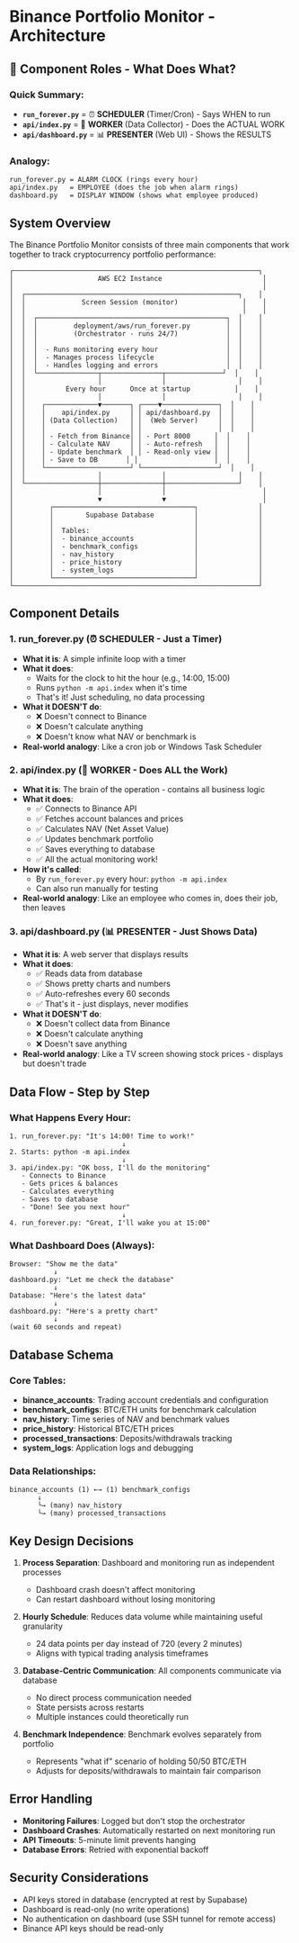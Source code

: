 # Binance Portfolio Monitor - Architecture

## 🎯 Component Roles - What Does What?

### Quick Summary:
- **`run_forever.py`** = ⏰ **SCHEDULER** (Timer/Cron) - Says WHEN to run
- **`api/index.py`** = 👷 **WORKER** (Data Collector) - Does the ACTUAL WORK
- **`api/dashboard.py`** = 📊 **PRESENTER** (Web UI) - Shows the RESULTS

### Analogy:
```
run_forever.py = ALARM CLOCK (rings every hour)
api/index.py   = EMPLOYEE (does the job when alarm rings)
dashboard.py   = DISPLAY WINDOW (shows what employee produced)
```

## System Overview

The Binance Portfolio Monitor consists of three main components that work together to track cryptocurrency portfolio performance:

```
┌─────────────────────────────────────────────────────────────┐
│                     AWS EC2 Instance                         │
│                                                              │
│  ┌─────────────────────────────────────────────────────┐    │
│  │              Screen Session (monitor)                │    │
│  │                                                      │    │
│  │  ┌───────────────────────────────────────────────┐  │    │
│  │  │         deployment/aws/run_forever.py         │  │    │
│  │  │         (Orchestrator - runs 24/7)            │  │    │
│  │  │                                               │  │    │
│  │  │  - Runs monitoring every hour                 │  │    │
│  │  │  - Manages process lifecycle                  │  │    │
│  │  │  - Handles logging and errors                 │  │    │
│  │  └───────────────┬───────────────┬──────────────┘  │    │
│  │                  │               │                  │    │
│  │          Every hour      Once at startup           │    │
│  │                  │               │                  │    │
│  │    ┌─────────────▼───────┐ ┌────▼──────────────┐  │    │
│  │    │    api/index.py     │ │ api/dashboard.py  │  │    │
│  │    │ (Data Collection)   │ │  (Web Server)     │  │    │
│  │    │                     │ │                   │  │    │
│  │    │ - Fetch from Binance│ │ - Port 8000      │  │    │
│  │    │ - Calculate NAV     │ │ - Auto-refresh   │  │    │
│  │    │ - Update benchmark  │ │ - Read-only view │  │    │
│  │    │ - Save to DB       │ │                   │  │    │
│  │    └─────────────────────┘ └───────────────────┘  │    │
│  │                  │               │                  │    │
│  └──────────────────┼───────────────┼──────────────────┘    │
│                     │               │                        │
│                     ▼               ▼                        │
│         ┌───────────────────────────────────┐               │
│         │        Supabase Database          │               │
│         │                                   │               │
│         │  Tables:                          │               │
│         │  - binance_accounts               │               │
│         │  - benchmark_configs              │               │
│         │  - nav_history                    │               │
│         │  - price_history                  │               │
│         │  - system_logs                    │               │
│         └───────────────────────────────────┘               │
└─────────────────────────────────────────────────────────────┘
```

## Component Details

### 1. **run_forever.py** (⏰ SCHEDULER - Just a Timer)
- **What it is**: A simple infinite loop with a timer
- **What it does**: 
  - Waits for the clock to hit the hour (e.g., 14:00, 15:00)
  - Runs `python -m api.index` when it's time
  - That's it! Just scheduling, no data processing
- **What it DOESN'T do**:
  - ❌ Doesn't connect to Binance
  - ❌ Doesn't calculate anything
  - ❌ Doesn't know what NAV or benchmark is
- **Real-world analogy**: Like a cron job or Windows Task Scheduler

### 2. **api/index.py** (👷 WORKER - Does ALL the Work)
- **What it is**: The brain of the operation - contains all business logic
- **What it does**:
  - ✅ Connects to Binance API
  - ✅ Fetches account balances and prices
  - ✅ Calculates NAV (Net Asset Value)
  - ✅ Updates benchmark portfolio
  - ✅ Saves everything to database
  - ✅ All the actual monitoring work!
- **How it's called**:
  - By `run_forever.py` every hour: `python -m api.index`
  - Can also run manually for testing
- **Real-world analogy**: Like an employee who comes in, does their job, then leaves

### 3. **api/dashboard.py** (📊 PRESENTER - Just Shows Data)
- **What it is**: A web server that displays results
- **What it does**:
  - ✅ Reads data from database
  - ✅ Shows pretty charts and numbers
  - ✅ Auto-refreshes every 60 seconds
  - ✅ That's it - just displays, never modifies
- **What it DOESN'T do**:
  - ❌ Doesn't collect data from Binance
  - ❌ Doesn't calculate anything
  - ❌ Doesn't save anything
- **Real-world analogy**: Like a TV screen showing stock prices - displays but doesn't trade

## Data Flow - Step by Step

### What Happens Every Hour:
```
1. run_forever.py: "It's 14:00! Time to work!"
                            ↓
2. Starts: python -m api.index
                            ↓
3. api/index.py: "OK boss, I'll do the monitoring"
   - Connects to Binance
   - Gets prices & balances
   - Calculates everything
   - Saves to database
   - "Done! See you next hour"
                            ↓
4. run_forever.py: "Great, I'll wake you at 15:00"
```

### What Dashboard Does (Always):
```
Browser: "Show me the data"
           ↓
dashboard.py: "Let me check the database"
           ↓
Database: "Here's the latest data"
           ↓
dashboard.py: "Here's a pretty chart"
           ↓
(wait 60 seconds and repeat)
```

## Database Schema

### Core Tables:
- **binance_accounts**: Trading account credentials and configuration
- **benchmark_configs**: BTC/ETH units for benchmark calculation
- **nav_history**: Time series of NAV and benchmark values
- **price_history**: Historical BTC/ETH prices
- **processed_transactions**: Deposits/withdrawals tracking
- **system_logs**: Application logs and debugging

### Data Relationships:
```
binance_accounts (1) ←→ (1) benchmark_configs
       ↓
       └→ (many) nav_history
       └→ (many) processed_transactions
```

## Key Design Decisions

1. **Process Separation**: Dashboard and monitoring run as independent processes
   - Dashboard crash doesn't affect monitoring
   - Can restart dashboard without losing monitoring

2. **Hourly Schedule**: Reduces data volume while maintaining useful granularity
   - 24 data points per day instead of 720 (every 2 minutes)
   - Aligns with typical trading analysis timeframes

3. **Database-Centric Communication**: All components communicate via database
   - No direct process communication needed
   - State persists across restarts
   - Multiple instances could theoretically run

4. **Benchmark Independence**: Benchmark evolves separately from portfolio
   - Represents "what if" scenario of holding 50/50 BTC/ETH
   - Adjusts for deposits/withdrawals to maintain fair comparison

## Error Handling

- **Monitoring Failures**: Logged but don't stop the orchestrator
- **Dashboard Crashes**: Automatically restarted on next monitoring run
- **API Timeouts**: 5-minute limit prevents hanging
- **Database Errors**: Retried with exponential backoff

## Security Considerations

- API keys stored in database (encrypted at rest by Supabase)
- Dashboard is read-only (no write operations)
- No authentication on dashboard (use SSH tunnel for remote access)
- Binance API keys should be read-only
